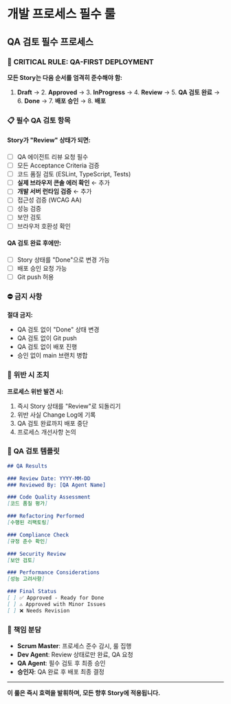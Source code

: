 # 개발 프로세스 필수 룰

## QA 검토 필수 프로세스

### 🚨 **CRITICAL RULE: QA-FIRST DEPLOYMENT**

**모든 Story는 다음 순서를 엄격히 준수해야 함:**

1. **Draft** → 2. **Approved** → 3. **InProgress** → 4. **Review** → 5. **QA 검토 완료** → 6. **Done** → 7. **배포 승인** → 8. **배포**

### 📋 **필수 QA 검토 항목**

#### Story가 "Review" 상태가 되면:
- [ ] QA 에이전트 리뷰 요청 필수
- [ ] 모든 Acceptance Criteria 검증
- [ ] 코드 품질 검토 (ESLint, TypeScript, Tests)
- [ ] **실제 브라우저 콘솔 에러 확인** ← 추가
- [ ] **개발 서버 런타임 검증** ← 추가
- [ ] 접근성 검증 (WCAG AA)
- [ ] 성능 검증
- [ ] 보안 검토
- [ ] 브라우저 호환성 확인

#### QA 검토 완료 후에만:
- [ ] Story 상태를 "Done"으로 변경 가능
- [ ] 배포 승인 요청 가능
- [ ] Git push 허용

### ⛔ **금지 사항**

**절대 금지:**
- QA 검토 없이 "Done" 상태 변경
- QA 검토 없이 Git push
- QA 검토 없이 배포 진행
- 승인 없이 main 브랜치 병합

### 🔄 **위반 시 조치**

**프로세스 위반 발견 시:**
1. 즉시 Story 상태를 "Review"로 되돌리기
2. 위반 사실 Change Log에 기록
3. QA 검토 완료까지 배포 중단
4. 프로세스 개선사항 논의

### 📝 **QA 검토 템플릿**

```markdown
## QA Results

### Review Date: YYYY-MM-DD
### Reviewed By: [QA Agent Name]

### Code Quality Assessment
[코드 품질 평가]

### Refactoring Performed  
[수행된 리팩토링]

### Compliance Check
[규정 준수 확인]

### Security Review
[보안 검토]

### Performance Considerations
[성능 고려사항]

### Final Status
[ ] ✅ Approved - Ready for Done
[ ] ⚠️ Approved with Minor Issues
[ ] ❌ Needs Revision
```

### 🎯 **책임 분담**

- **Scrum Master**: 프로세스 준수 감시, 룰 집행
- **Dev Agent**: Review 상태로만 완료, QA 요청
- **QA Agent**: 필수 검토 후 최종 승인
- **승인자**: QA 완료 후 배포 최종 결정

---

**이 룰은 즉시 효력을 발휘하며, 모든 향후 Story에 적용됩니다.**
